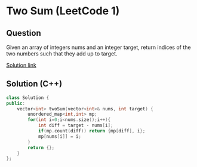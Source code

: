 
# Two Sum (LeetCode 1)

## Question
Given an array of integers nums and an integer target, return indices of the two numbers such that they add up to target.

[Solution link](https://www.google.com)

## Solution (C++)
```cpp
class Solution {
public:
    vector<int> twoSum(vector<int>& nums, int target) {
        unordered_map<int,int> mp;
        for(int i=0;i<nums.size();i++){
            int diff = target - nums[i];
            if(mp.count(diff)) return {mp[diff], i};
            mp[nums[i]] = i;
        }
        return {};
    }
};
